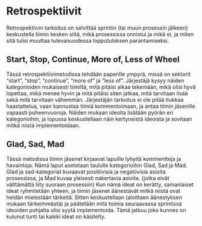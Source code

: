 # Retrospektiivit

Retrospektiivin tarkoitus on selvittää sprintin (tai muun prosessin jälkeen) keskustella tiimin kesken siitä, mikä prosessissa onnistui ja mikä ei, ja miten sitä tulisi muuttaa tulevaisuudessa lopputuloksen parantamiseksi.

## Start, Stop, Continue, More of, Less of Wheel

Tässä retrospektiivimetodissa tehdään paperille ympyrä, missä on sektorit “start”, “stop”, “continue”, “more of” ja “less of”. Järjestäjä kysyy näiden kategorioiden mukaisesti tiimiltä, mitä pitäisi alkaa tekemään, mikä olisi hyvä lopettaa, mikä menee hyvin ja mitä pitäisi siten jatkaa, mitä tarvitaan lisää sekä mitä tarvitaan vähemmän. Järjestäjän tarkoitus ei ole pitää tiukkaa haastattelua, vaan kannustaa tiimiä kommentoimaan, ja antaa tiimin jäsenille vapaasti puheenvuoroja. Näiden mukaan ideoita lisätään pyörän eri kategorioihin, ja lopussa keskustellaan näin kertyneistä ideoista ja sovitaan mitkä niistä implementoidaan.

## Glad, Sad, Mad

Tässä metodissa tiimin jäsenet kirjaavat lapuille lyhyitä kommentteja ja havaintoja. Nämä laput asetetaan taululle kategorioihin Glad, Sad ja Mad. Glad ja sad-kategoriat kuvaavat positiivisia ja negatiivisia asioita prosessissa, ja Mad kuvaa yleisesti nakertavia asioita. (jotka eivät välttämättä liity suoraan prosessiin) Kun nämä ideat on kerätty, samanlaiset ideat ryhmitetään yhteen, ja tiimin jäsenet äänestävät mitkä niistä ovat heidän mielestään tärkeitä. Sitten keskustellaan (aloittaen äänestyksen mukaan tärkeimmästä) ja päätetään mitä toimia seuraavassa sprintissä ideoiden pohjalta olisi syytä implementoida. Tämä jatkuu joko kunnes on kulunut tunti tai kaikki ideat on käsitelty.

